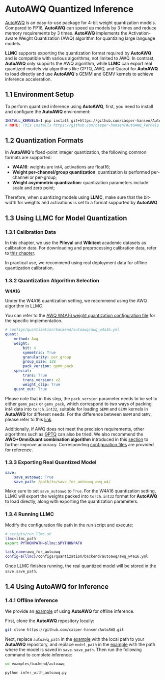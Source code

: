 
# AutoAWQ Quantized Inference

[AutoAWQ](https://github.com/casper-hansen/AutoAWQ) is an easy-to-use package for 4-bit weight quantization models. Compared to FP16, **AutoAWQ** can speed up models by 3 times and reduce memory requirements by 3 times. **AutoAWQ** implements the Activation-aware Weight Quantization (AWQ) algorithm for quantizing large language models.

**LLMC** supports exporting the quantization format required by **AutoAWQ** and is compatible with various algorithms, not limited to AWQ. In contrast, **AutoAWQ** only supports the AWQ algorithm, while **LLMC** can export real quantized models via algorithms like GPTQ, AWQ, and Quarot for **AutoAWQ** to load directly and use **AutoAWQ**'s GEMM and GEMV kernels to achieve inference acceleration.


## 1.1 Environment Setup

To perform quantized inference using **AutoAWQ**, first, you need to install and configure the **AutoAWQ** environment:
```bash
INSTALL_KERNELS=1 pip install git+https://github.com/casper-hansen/AutoAWQ.git
# NOTE: This installs https://github.com/casper-hansen/AutoAWQ_kernels
```

## 1.2 Quantization Formats

In **AutoAWQ**'s fixed-point integer quantization, the following common formats are supported:

- **W4A16**: weights are int4, activations are float16;
- **Weight per-channel/group quantization**: quantization is performed per-channel or per-group;
- **Weight asymmetric quantization**: quantization parameters include scale and zero point;

Therefore, when quantizing models using **LLMC**, make sure that the bit-width for weights and activations is set to a format supported by **AutoAWQ**.


## 1.3 Using LLMC for Model Quantization

### 1.3.1 Calibration Data

In this chapter, we use the **Pileval** and **Wikitext** academic datasets as calibration data. For downloading and preprocessing calibration data, refer to [this chapter](https://llmc-en.readthedocs.io/en/latest/configs.html).

In practical use, we recommend using real deployment data for offline quantization calibration.


### 1.3.2 Quantization Algorithm Selection


**W4A16**

Under the W4A16 quantization setting, we recommend using the AWQ algorithm in LLMC.

You can refer to the [AWQ W4A16 weight quantization configuration file](https://github.com/ModelTC/llmc/tree/main/configs/quantization/backend/autoawq/awq_w4a16.yml) for the specific implementation.

```yaml
# configs/quantization/backend/autoawq/awq_w4a16.yml
quant:
    method: Awq
    weight:
        bit: 4
        symmetric: True
        granularity: per_group
        group_size: 128
        pack_version: gemm_pack
    special:
        trans: True
        trans_version: v2
        weight_clip: True
    quant_out: True  
```

Please note that in this step, the `pack_version` parameter needs to be set to either `gemm_pack` or `gemv_pack`, which correspond to two ways of packing int4 data into `torch.int32`, suitable for loading `GEMM` and `GEMV` kernels in **AutoAWQ** for different needs. For the difference between `GEMM` and `GEMV`, please refer to this [link](https://github.com/casper-hansen/AutoAWQ/tree/main?tab=readme-ov-file#int4-gemm-vs-int4-gemv-vs-fp16).

Additionally, if AWQ does not meet the precision requirements, other algorithms such as [GPTQ](https://github.com/ModelTC/llmc/tree/main/configs/quantization/backend/autoawq/gptq_w4a16.yml) can also be tried. We also recommend the **AWQ+OmniQuant combination algorithm** introduced in this [section](https://llmc-en.readthedocs.io/en/latest/practice/awq_omni.html) to further improve accuracy. Corresponding [configuration files](https://github.com/ModelTC/llmc/tree/main/configs/quantization/backend/autoawq/w4a16_combin) are provided for reference.


### 1.3.3 Exporting Real Quantized Model

```yaml
save:
    save_autoawq: True
    save_path: /path/to/save_for_autoawq_awq_w4/
```
Make sure to set `save_autoawq` to `True`. For the W4A16 quantization setting, LLMC will export the weights packed into `torch.int32` format for **AutoAWQ** to load directly, along with exporting the quantization parameters.


### 1.3.4 Running LLMC

Modify the configuration file path in the run script and execute:

```bash
# scripts/run_llmc.sh
llmc=llmc_path
export PYTHONPATH=$llmc:$PYTHONPATH

task_name=awq_for_autoawq
config=${llmc}/configs/quantization/backend/autoawq/awq_w4a16.yml
```
Once LLMC finishes running, the real quantized model will be stored in the `save.save_path`.


## 1.4 Using AutoAWQ for Inference


### 1.4.1 Offline Inference

We provide an [example](https://github.com/ModelTC/llmc/blob/main/examples/backend/autoawq/infer_with_autoawq.py) of using **AutoAWQ** for offline inference.

First, clone the **AutoAWQ** repository locally:

```bash
git clone https://github.com/casper-hansen/AutoAWQ.git
```

Next, replace `autoawq_path` in the [example](https://github.com/ModelTC/llmc/blob/main/examples/backend/autoawq/infer_with_autoawq.py) with the local path to your **AutoAWQ** repository, and replace `model_path` in the [example](https://github.com/ModelTC/llmc/blob/main/examples/backend/autoawq/infer_with_autoawq.py) with the path where the model is saved in `save.save_path`. Then run the following command to complete inference:

```bash
cd examples/backend/autoawq

python infer_with_autoawq.py